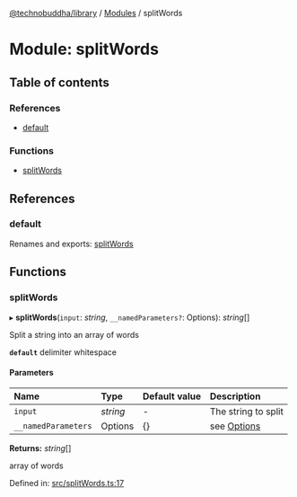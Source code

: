 [@technobuddha/library](../..) / [Modules](../Modules.md) / splitWords

# Module: splitWords

## Table of contents

### References

- [default](splitwords.md#default)

### Functions

- [splitWords](splitwords.md#splitwords)

## References

### default

Renames and exports: [splitWords](splitwords.md#splitwords)

## Functions

### splitWords

▸ **splitWords**(`input`: *string*, `__namedParameters?`: Options): *string*[]

Split a string into an array of words

**`default`** delimiter whitespace

#### Parameters

| Name | Type | Default value | Description |
| :------ | :------ | :------ | :------ |
| `input` | *string* | - | The string to split |
| `__namedParameters` | Options | {} | see [Options](almostequals.md#options) |

**Returns:** *string*[]

array of words

Defined in: [src/splitWords.ts:17](../src/splitWords.ts#L17)
